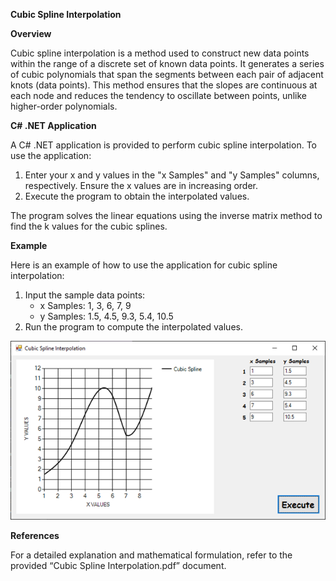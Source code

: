 **Cubic Spline Interpolation**

**Overview**

Cubic spline interpolation is a method used to construct new data points within the range of a discrete set of known data points. It generates a series of cubic polynomials that span the segments between each pair of adjacent knots (data points). This method ensures that the slopes are continuous at each node and reduces the tendency to oscillate between points, unlike higher-order polynomials.

**C\# .NET Application**

A C\# .NET application is provided to perform cubic spline interpolation. To use the application:

1.  Enter your x and y values in the "x Samples" and "y Samples" columns, respectively. Ensure the x values are in increasing order.
2.  Execute the program to obtain the interpolated values.

The program solves the linear equations using the inverse matrix method to find the k values for the cubic splines.

**Example**

Here is an example of how to use the application for cubic spline interpolation:

1.  Input the sample data points:
    -   x Samples: 1, 3, 6, 7, 9
    -   y Samples: 1.5, 4.5, 9.3, 5.4, 10.5
2.  Run the program to compute the interpolated values.

![](media/1cbe868f64544e6123d1a6a7e63f9bc6.png)

**References**

For a detailed explanation and mathematical formulation, refer to the provided “Cubic Spline Interpolation.pdf” document.
